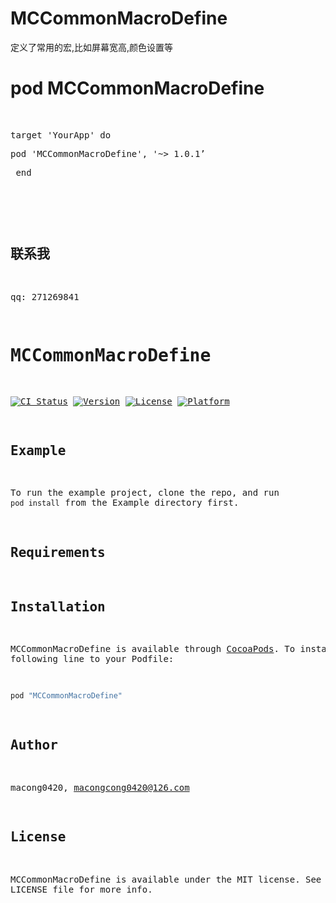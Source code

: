 # MCCommonMacroDefine
  定义了常用的宏,比如屏幕宽高,颜色设置等
# pod  MCCommonMacroDefine
   

<p> </p>
<pre>target 'YourApp' do
<pre>pod 'MCCommonMacroDefine', '~> 1.0.1’
<pre> end
</pre>
</pre>

## 联系我

 qq: 271269841
 
# MCCommonMacroDefine

[![CI Status](http://img.shields.io/travis/macong0420/MCCommonMacroDefine.svg?style=flat)](https://travis-ci.org/macong0420/MCCommonMacroDefine)
[![Version](https://img.shields.io/cocoapods/v/MCCommonMacroDefine.svg?style=flat)](http://cocoapods.org/pods/MCCommonMacroDefine)
[![License](https://img.shields.io/cocoapods/l/MCCommonMacroDefine.svg?style=flat)](http://cocoapods.org/pods/MCCommonMacroDefine)
[![Platform](https://img.shields.io/cocoapods/p/MCCommonMacroDefine.svg?style=flat)](http://cocoapods.org/pods/MCCommonMacroDefine)

## Example

To run the example project, clone the repo, and run `pod install` from the Example directory first.

## Requirements

## Installation

MCCommonMacroDefine is available through [CocoaPods](http://cocoapods.org). To install
it, simply add the following line to your Podfile:

```ruby
pod "MCCommonMacroDefine"
```

## Author

macong0420, macongcong0420@126.com

## License

MCCommonMacroDefine is available under the MIT license. See the LICENSE file for more info.
